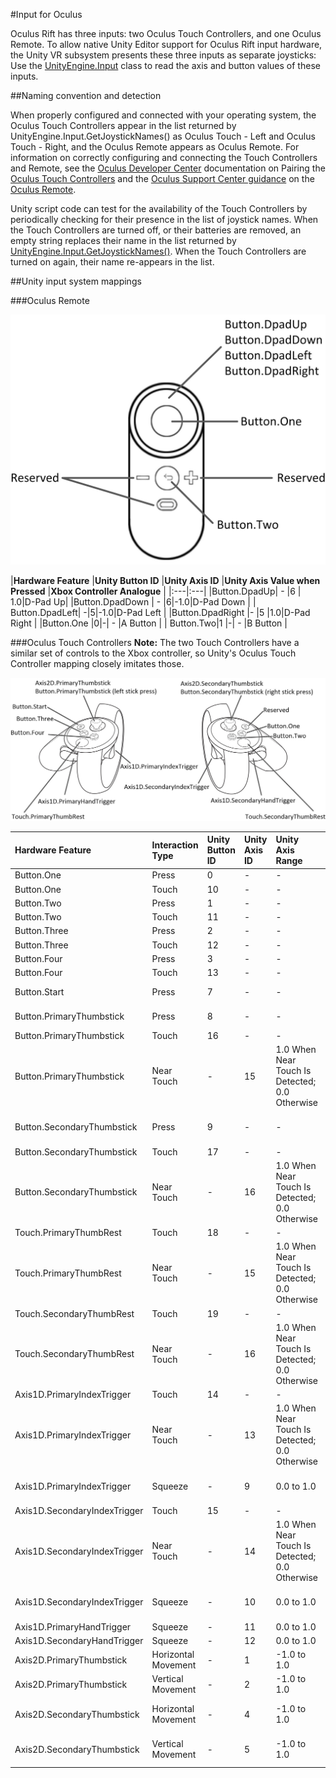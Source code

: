#Input for Oculus

Oculus Rift has three inputs: two Oculus Touch Controllers, and one Oculus Remote. To allow native Unity Editor support for Oculus Rift input hardware, the Unity VR subsystem presents these three inputs as separate joysticks: Use the [UnityEngine.Input](ScriptRef:Input.html) class to read the axis and button values of these inputs.


##Naming convention and detection

When properly configured and connected with your operating system, the Oculus Touch Controllers appear in the list returned by UnityEngine.Input.GetJoystickNames() as Oculus Touch - Left and Oculus Touch - Right, and the Oculus Remote appears as Oculus Remote. For information on correctly configuring and connecting the Touch Controllers and Remote, see the [Oculus Developer Center](https://developer3.oculus.com) documentation on Pairing the [Oculus Touch Controllers](https://developer3.oculus.com/documentation/pcsdk/latest/concepts/pairing-touch-controllers/) and the [Oculus Support Center guidance](https://support.oculus.com) on the [Oculus Remote](https://support.oculus.com/help/oculus/835449819935261).

Unity script code can test for the availability of the Touch Controllers by periodically checking for their presence in the list of joystick names. When the Touch Controllers are turned off, or their batteries are removed, an empty string replaces their name in the list returned by [UnityEngine.Input.GetJoystickNames()](ScriptRef:Input.GetJoystickNames.html). When the Touch Controllers are turned on again, their name re-appears in the list.

##Unity input system mappings

###Oculus Remote

![(Image courtesy of developer.oculus.com)](../uploads/Main/OculusControllersRemote.jpg)

|**Hardware Feature** |**Unity Button ID** |**Unity Axis ID** |**Unity Axis Value when Pressed** |**Xbox Controller Analogue** |
|:---|:---|
|Button.DpadUp| - |6 | 1.0|D-Pad Up|
|Button.DpadDown | - |6|-1.0|D-Pad Down |
| Button.DpadLeft| -|5|-1.0|D-Pad Left |
|Button.DpadRight |- |5 |1.0|D-Pad Right |
|Button.One |0|-| - |A Button |
| Button.Two|1 |-| - |B Button |


###Oculus Touch Controllers
**Note:** The two Touch Controllers have a similar set of controls to the Xbox controller, so Unity's Oculus Touch Controller mapping closely imitates those. 

![(Image courtesy of developer.oculus.com)](../uploads/Main/OculusControllersTouchControllers.jpg)

| __Hardware Feature__| __Interaction Type__ | __Unity Button ID__ | __Unity Axis ID__ | __Unity Axis Range__ | __Xbox Controller Analog__ |
|:---|:---|:---|:---|:---|:---| 
| Button.One| Press | 0 |  - |  - | A Button |
| Button.One| Touch | 10 |  - |  - |  - |
| Button.Two| Press | 1 |  - |  - | B Button |
| Button.Two| Touch | 11 |  - |  - |  - |
| Button.Three| Press | 2 |  - |  - | X Button |
| Button.Three| Touch | 12 |  - |  - |  - |
| Button.Four| Press | 3 |  - |  - | Y Button |
| Button.Four| Touch | 13 |  - |  - |  - |
| Button.Start| Press | 7 |  - |  - | Start Button |
| Button.PrimaryThumbstick| Press | 8 |  - |  - | Left Stick Press |
| Button.PrimaryThumbstick| Touch | 16 |  - |  - |  - |
| Button.PrimaryThumbstick| Near Touch |  - | 15 | 1.0 When Near Touch Is Detected; 0.0 Otherwise |  - |
| Button.SecondaryThumbstick| Press | 9 |  - |  - | Right Stick Press |
| Button.SecondaryThumbstick| Touch | 17 |  - |  - |  - |
| Button.SecondaryThumbstick| Near Touch |  - | 16 | 1.0 When Near Touch Is Detected; 0.0 Otherwise |  - |
| Touch.PrimaryThumbRest| Touch | 18 | -  |  - |  - |
| Touch.PrimaryThumbRest| Near Touch |  - | 15 | 1.0 When Near Touch Is Detected; 0.0 Otherwise |  - |
| Touch.SecondaryThumbRest| Touch | 19 |  - |  - |  - |
| Touch.SecondaryThumbRest| Near Touch |  - | 16 | 1.0 When Near Touch Is Detected; 0.0 Otherwise |  - |
| Axis1D.PrimaryIndexTrigger| Touch | 14 |  - |  - |  - |
| Axis1D.PrimaryIndexTrigger| Near Touch |  - | 13 | 1.0 When Near Touch Is Detected; 0.0 Otherwise |  - |
| Axis1D.PrimaryIndexTrigger| Squeeze |  - | 9 | 0.0 to 1.0 | Squeeze Left Trigger |
| Axis1D.SecondaryIndexTrigger| Touch | 15 |  - |  - |  - |
| Axis1D.SecondaryIndexTrigger| Near Touch |  - | 14 | 1.0 When Near Touch Is Detected; 0.0 Otherwise |  - |
| Axis1D.SecondaryIndexTrigger| Squeeze |  - | 10 | 0.0 to 1.0 | Squeeze Right Trigger |
| Axis1D.PrimaryHandTrigger| Squeeze |  - | 11 | 0.0 to 1.0 |  - |
| Axis1D.SecondaryHandTrigger| Squeeze |  - | 12 | 0.0 to 1.0 |  - |
| Axis2D.PrimaryThumbstick| Horizontal Movement |  - | 1 | -1.0 to 1.0 | Move Left Stick |
| Axis2D.PrimaryThumbstick| Vertical Movement |  - | 2 | -1.0 to 1.0 | Move Left Stick |
| Axis2D.SecondaryThumbstick| Horizontal Movement |  - | 4 | -1.0 to 1.0 | Move Right Stick |
| Axis2D.SecondaryThumbstick| Vertical Movement |  - | 5 | -1.0 to 1.0 | Move Right Stick |
